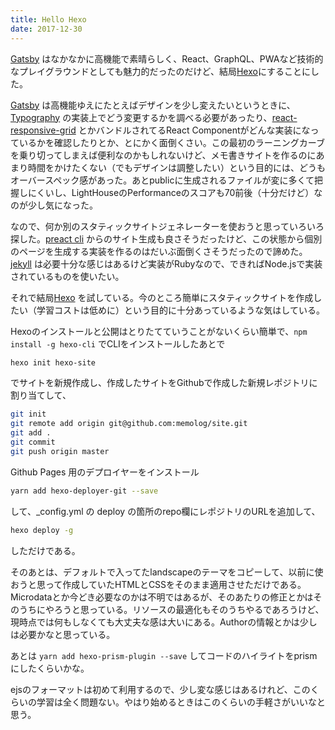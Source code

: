 ```yaml
---
title: Hello Hexo
date: 2017-12-30
---
```


[Gatsby](https://www.gatsbyjs.org/) はなかなかに高機能で素晴らしく、React、GraphQL、PWAなど技術的なプレイグラウンドとしても魅力的だったのだけど、結局[Hexo](https://hexo.io/)にすることにした。
<!-- more -->
[Gatsby](https://www.gatsbyjs.org/) は高機能ゆえにたとえばデザインを少し変えたいというときに、[Typography](http://kyleamathews.github.io/typography.js/) の実装上でどう変更するかを調べる必要があったり、[react-responsive-grid](https://github.com/KyleAMathews/react-responsive-grid) とかバンドルされてるReact Componentがどんな実装になっているかを確認したりとか、とにかく面倒くさい。この最初のラーニングカーブを乗り切ってしまえば便利なのかもしれないけど、メモ書きサイトを作るのにあまり時間をかけたくない（でもデザインは調整したい）という目的には、どうもオーバースペック感があった。あとpublicに生成されるファイルが変に多くて把握しにくいし、LightHouseのPerformanceのスコアも70前後（十分だけど）なのが少し気になった。

なので、何か別のスタティックサイトジェネレーターを使おうと思っていろいろ探した。[preact cli](https://github.com/developit/preact-cli) からのサイト生成も良さそうだったけど、この状態から個別のページを生成する実装を作るのはだいぶ面倒くさそうだったので諦めた。[jekyll](https://jekyllrb.com/) は必要十分な感じはあるけど実装がRubyなので、できればNode.jsで実装されているものを使いたい。

それで結局[Hexo](https://hexo.io/) を試している。今のところ簡単にスタティックサイトを作成したい（学習コストは低めに）という目的に十分あっているような気はしている。

Hexoのインストールと公開はとりたてていうことがないくらい簡単で、`npm install -g hexo-cli` でCLIをインストールしたあとで

```bash
hexo init hexo-site
```

でサイトを新規作成し、作成したサイトをGithubで作成した新規レポジトリに割り当てして、

```bash
git init
git remote add origin git@github.com:memolog/site.git
git add .
git commit
git push origin master
```

Github Pages 用のデプロイヤーをインストール

```bash
yarn add hexo-deployer-git --save
```
して、_config.yml の deploy の箇所のrepo欄にレポジトリのURLを追加して、

```bash
hexo deploy -g
```
しただけである。

そのあとは、デフォルトで入ってたlandscapeのテーマをコピーして、以前に使おうと思って作成していたHTMLとCSSをそのまま適用させただけである。Microdataとか今どき必要なのかは不明ではあるが、そのあたりの修正とかはそのうちにやろうと思っている。リソースの最適化もそのうちやるであろうけど、現時点では何もしなくても大丈夫な感は大いにある。Authorの情報とかは少しは必要かなと思っている。

あとは `yarn add hexo-prism-plugin --save` してコードのハイライトをprismにしたくらいかな。

ejsのフォーマットは初めて利用するので、少し変な感じはあるけれど、このくらいの学習は全く問題ない。やはり始めるときはこのくらいの手軽さがいいなと思う。